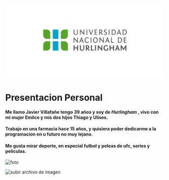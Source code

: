 ![Logo UNAHUR](./assets/UNAHUR.png)

# Presentacion Personal

 #### Me llamo **Javier Villafañe** tengo 39 años y soy de *Hurlingham* , vivo con mi mujer Emilce y mis dos hijos Thiago y Ulises.

#### Trabajo en una farmacia hace 15 años, y quisiera poder dedicarme  a la programacion en u futuro no muy lejano.

#### Me gusta mirar deporte, en especial futbol y peleas de ufc, series y peliculas.  

![foto](./assets/)


![subir archivo de imagen](20200122_101203.jpg)
